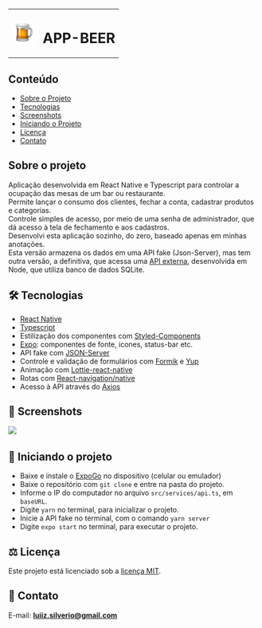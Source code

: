 <table>
  <tr>
    <td><img src="https://github.com/luiizsilverio/app-beer-json-server/blob/main/src/assets/caneca1.png" /></td>
    <td><h1>APP-BEER</h1></td>
  </tr>
</table>

## Conteúdo
* [Sobre o Projeto](#sobre-o-projeto)
* [Tecnologias](#hammer_and_wrench-tecnologias)
* [Screenshots](#camera_flash-screenshots)
* [Iniciando o Projeto](#car-Iniciando-o-projeto)
* [Licença](#balance_scale-licença)
* [Contato](#email-contato)

## Sobre o projeto
Aplicação desenvolvida em React Native e Typescript para controlar a ocupação das mesas de um bar ou restaurante.<br />
Permite lançar o consumo dos clientes, fechar a conta, cadastrar produtos e categorias.<br />
Controle simples de acesso, por meio de uma senha de administrador, que dá acesso à tela de fechamento e aos cadastros.<br />
Desenvolvi esta aplicação sozinho, do zero, baseado apenas em minhas anotações.<br />
Esta versão armazena os dados em uma API fake (Json-Server), mas tem outra versão, a definitiva, que acessa uma [API externa](https://github.com/luiizsilverio/beer-api), desenvolvida em Node, que utiliza banco de dados SQLite.<br />

## :hammer_and_wrench: Tecnologias
* <ins>React Native</ins>
* <ins>Typescript</ins>
* Estilização dos componentes com <ins>Styled-Components</ins>
* <ins>Expo</ins>: componentes de fonte, ícones, status-bar etc.
* API fake com <ins>JSON-Server</ins>
* Controle e validação de formulários com <ins>Formik</ins> e <ins>Yup</ins>
* Animação com <ins>Lottie-react-native</ins>
* Rotas com <ins>React-navigation/native</ins>
* Acesso à API através do <ins>Axios</ins>

## :camera_flash: Screenshots
![](https://github.com/luiizsilverio/app-beer-json-server/blob/main/src/assets/app-beer.gif)

## :car: Iniciando o projeto
* Baixe e instale o <ins>ExpoGo</ins> no dispositivo (celular ou emulador)
* Baixe o repositório com ``` git clone ``` e entre na pasta do projeto.
* Informe o IP do computador no arquivo ``` src/services/api.ts ```, em ``` baseURL ```.
* Digite ``` yarn ``` no terminal, para inicializar o projeto.
* Inicie a API fake no terminal, com o comando ``` yarn server ```
* Digite ``` expo start ``` no terminal, para executar o projeto.

## :balance_scale: Licença
Este projeto está licenciado sob a [licença MIT](LICENSE).

## :email: Contato

E-mail: [**luiiz.silverio@gmail.com**](mailto:luiiz.silverio@gmail.com)
